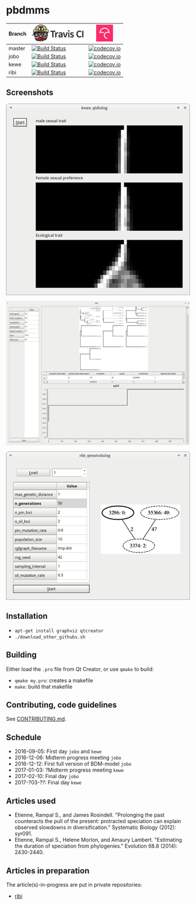 # pbdmms

Branch|[![Travis CI logo](TravisCI.png)](https://travis-ci.org)|[![Codecov logo](Codecov.png)](https://www.codecov.io)
---|---|---
master|[![Build Status](https://travis-ci.org/richelbilderbeek/pbdmms.svg?branch=master)](https://travis-ci.org/richelbilderbeek/pbdmms)|[![codecov.io](https://codecov.io/github/richelbilderbeek/pbdmms/coverage.svg?branch=master)](https://codecov.io/github/richelbilderbeek/pbdmms?branch=master)
jobo|[![Build Status](https://travis-ci.org/richelbilderbeek/pbdmms.svg?branch=jobo)](https://travis-ci.org/richelbilderbeek/pbdmms)|[![codecov.io](https://codecov.io/github/richelbilderbeek/pbdmms/coverage.svg?branch=jobo)](https://codecov.io/github/richelbilderbeek/pbdmms?branch=jobo)
kewe|[![Build Status](https://travis-ci.org/richelbilderbeek/pbdmms.svg?branch=kewe)](https://travis-ci.org/richelbilderbeek/pbdmms)|[![codecov.io](https://codecov.io/github/richelbilderbeek/pbdmms/coverage.svg?branch=kewe)](https://codecov.io/github/richelbilderbeek/pbdmms?branch=kewe)
ribi|[![Build Status](https://travis-ci.org/richelbilderbeek/pbdmms.svg?branch=ribi)](https://travis-ci.org/richelbilderbeek/pbdmms)|[![codecov.io](https://codecov.io/github/richelbilderbeek/pbdmms/coverage.svg?branch=ribi)](https://codecov.io/github/richelbilderbeek/pbdmms?branch=ribi)

## Screenshots

![kewe](Screenshots/kewe_gui.png)

![pbd](Screenshots/pbd_gui.png)

![ribi](Screenshots/ribi_gui.png)

## Installation

 * `apt-get install graphviz qtcreator`
 * `./download_other_githubs.sh`

## Building

Either load the `.pro` file from Qt Creator, or use `qmake` to build:

 * `qmake my.pro`: creates a makefile
 * `make`: build that makefile

## Contributing, code guidelines

See [CONTRIBUTING.md](CONTRIBUTING.md).

## Schedule

 * 2016-09-05: First day `jobo` and `kewe`
 * 2016-12-06: Midterm progress meeting `jobo`
 * 2016-12-12: First full version of BDM-model `jobo`
 * 2017-01-03: ?Midterm progress meeting `kewe`
 * 2017-02-10: Final day `jobo`
 * 2017-?03-??: Final day `kewe`

## Articles used

 * Etienne, Rampal S., and James Rosindell. "Prolonging the past counteracts the pull of the present: protracted speciation can explain observed slowdowns in diversification." Systematic Biology (2012): syr091.
 * Etienne, Rampal S., Helene Morlon, and Amaury Lambert. "Estimating the duration of speciation from phylogenies." Evolution 68.8 (2014): 2430-2440.

## Articles in preparation

The article(s)-in-progress are put in private repositories:

 * [ribi](https://github.com/richelbilderbeek/distancer_article)

